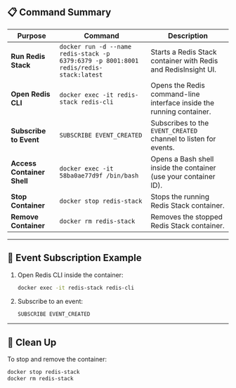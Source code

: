 
## 📋 Command Summary

| Purpose                    | Command                                                                               | Description                                                          |
| -------------------------- | ------------------------------------------------------------------------------------- | -------------------------------------------------------------------- |
| **Run Redis Stack**        | `docker run -d --name redis-stack -p 6379:6379 -p 8001:8001 redis/redis-stack:latest` | Starts a Redis Stack container with Redis and RedisInsight UI.       |
| **Open Redis CLI**         | `docker exec -it redis-stack redis-cli`                                               | Opens the Redis command-line interface inside the running container. |
| **Subscribe to Event**     | `SUBSCRIBE EVENT_CREATED`                                                             | Subscribes to the `EVENT_CREATED` channel to listen for events.      |
| **Access Container Shell** | `docker exec -it 58ba0ae77d9f /bin/bash`                                              | Opens a Bash shell inside the container (use your container ID).     |
| **Stop Container**         | `docker stop redis-stack`                                                             | Stops the running Redis Stack container.                             |
| **Remove Container**       | `docker rm redis-stack`                                                               | Removes the stopped Redis Stack container.                           |

---

## 📰 Event Subscription Example

1. Open Redis CLI inside the container:

   ```bash
   docker exec -it redis-stack redis-cli
   ```

2. Subscribe to an event:

   ```bash
   SUBSCRIBE EVENT_CREATED
   ```

---

## 🧹 Clean Up

To stop and remove the container:

```bash
docker stop redis-stack
docker rm redis-stack
```


